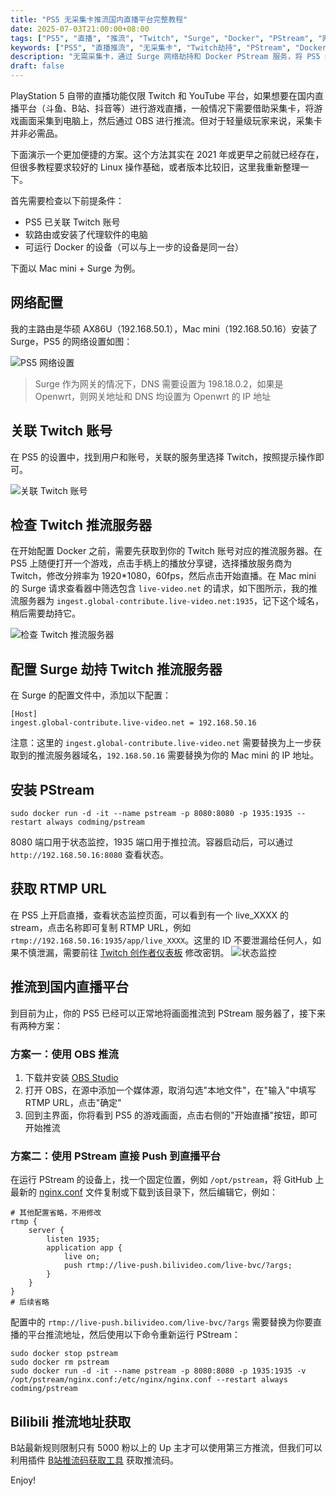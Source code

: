 ```yaml
---
title: "PS5 无采集卡推流国内直播平台完整教程"
date: 2025-07-03T21:00:00+08:00
tags: ["PS5", "直播", "推流", "Twitch", "Surge", "Docker", "PStream", "网络劫持"]
keywords: ["PS5", "直播推流", "无采集卡", "Twitch劫持", "PStream", "Docker", "Surge", "网络代理", "RTMP", "nginx", "B站直播", "斗鱼直播", "OBS", "轻量级直播方案"]
description: "无需采集卡，通过 Surge 网络劫持和 Docker PStream 服务，将 PS5 的 Twitch 推流重定向到国内直播平台（B站、斗鱼等）的完整技术教程，适合轻量级游戏直播需求。"
draft: false
---
```


PlayStation 5 自带的直播功能仅限 Twitch 和 YouTube 平台，如果想要在国内直播平台（斗鱼、B站、抖音等）进行游戏直播，一般情况下需要借助采集卡，将游戏画面采集到电脑上，然后通过 OBS 进行推流。但对于轻量级玩家来说，采集卡并非必需品。

下面演示一个更加便捷的方案。这个方法其实在 2021 年或更早之前就已经存在，但很多教程要求较好的 Linux 操作基础，或者版本比较旧，这里我重新整理一下。

首先需要检查以下前提条件：
- PS5 已关联 Twitch 账号
- 软路由或安装了代理软件的电脑
- 可运行 Docker 的设备（可以与上一步的设备是同一台）

下面以 Mac mini + Surge 为例。

## 网络配置
我的主路由是华硕 AX86U（192.168.50.1），Mac mini（192.168.50.16）安装了 Surge，PS5 的网络设置如图：

![PS5 网络设置](https://static.codming.com/img/20250703174656280.png)
> Surge 作为网关的情况下，DNS 需要设置为 198.18.0.2，如果是 Openwrt，则网关地址和 DNS 均设置为 Openwrt 的 IP 地址

## 关联 Twitch 账号
在 PS5 的设置中，找到用户和账号，关联的服务里选择 Twitch，按照提示操作即可。

![关联 Twitch 账号](https://static.codming.com/img/20250703174923506.png)

## 检查 Twitch 推流服务器
在开始配置 Docker 之前，需要先获取到你的 Twitch 账号对应的推流服务器。在 PS5 上随便打开一个游戏，点击手柄上的播放分享键，选择播放服务商为 Twitch，修改分辨率为 1920*1080，60fps，然后点击开始直播。在 Mac mini 的 Surge 请求查看器中筛选包含 `live-video.net` 的请求，如下图所示，我的推流服务器为 `ingest.global-contribute.live-video.net:1935`，记下这个域名，稍后需要劫持它。

![检查 Twitch 推流服务器](https://static.codming.com/img/20250703175624733.png)

## 配置 Surge 劫持 Twitch 推流服务器
在 Surge 的配置文件中，添加以下配置：
```
[Host]
ingest.global-contribute.live-video.net = 192.168.50.16
```
注意：这里的 `ingest.global-contribute.live-video.net` 需要替换为上一步获取到的推流服务器域名，`192.168.50.16` 需要替换为你的 Mac mini 的 IP 地址。

## 安装 PStream
```shell
sudo docker run -d -it --name pstream -p 8080:8080 -p 1935:1935 --restart always codming/pstream
```

8080 端口用于状态监控，1935 端口用于推拉流。容器启动后，可以通过 `http://192.168.50.16:8080` 查看状态。

## 获取 RTMP URL
在 PS5 上开启直播，查看状态监控页面，可以看到有一个 live_XXXX 的 stream，点击名称即可复制 RTMP URL，例如 `rtmp://192.168.50.16:1935/app/live_XXXX`。这里的 ID 不要泄漏给任何人，如果不慎泄漏，需要前往 [Twitch 创作者仪表板](https://dashboard.twitch.tv/settings/stream) 修改密钥。
![状态监控](https://static.codming.com/img/20250703204913068.png)

## 推流到国内直播平台
到目前为止，你的 PS5 已经可以正常地将画面推流到 PStream 服务器了，接下来有两种方案：

### 方案一：使用 OBS 推流
1. 下载并安装 [OBS Studio](https://obsproject.com/download)
2. 打开 OBS，在源中添加一个媒体源，取消勾选"本地文件"，在"输入"中填写 RTMP URL，点击"确定"
3. 回到主界面，你将看到 PS5 的游戏画面，点击右侧的"开始直播"按钮，即可开始推流

### 方案二：使用 PStream 直接 Push 到直播平台
在运行 PStream 的设备上，找一个固定位置，例如 `/opt/pstream`，将 GitHub 上最新的 [nginx.conf](https://github.com/Swilder-M/docker-images/blob/master/pstream/nginx.conf) 文件复制或下载到该目录下，然后编辑它，例如：
```nginx
# 其他配置省略，不用修改
rtmp {
    server {
        listen 1935;
        application app {
            live on;
            push rtmp://live-push.bilivideo.com/live-bvc/?args;
        }
    }
}
# 后续省略
```
配置中的 `rtmp://live-push.bilivideo.com/live-bvc/?args` 需要替换为你要直播的平台推流地址，然后使用以下命令重新运行 PStream：
```shell
sudo docker stop pstream
sudo docker rm pstream
sudo docker run -d -it --name pstream -p 8080:8080 -p 1935:1935 -v /opt/pstream/nginx.conf:/etc/nginx/nginx.conf --restart always codming/pstream
```

## Bilibili 推流地址获取
B站最新规则限制只有 5000 粉以上的 Up 主才可以使用第三方推流，但我们可以利用插件 [B站推流码获取工具](https://greasyfork.org/zh-CN/scripts/536798-b%E7%AB%99%E6%8E%A8%E6%B5%81%E7%A0%81%E8%8E%B7%E5%8F%96%E5%B7%A5%E5%85%B7) 获取推流码。

Enjoy!
